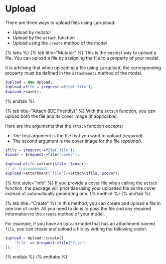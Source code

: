 # Upload

There are three ways to upload files using Larupload:

* Upload by mutator
* Upload by the `attach` function
* Upload using the `create` method of the model



{% tabs %}
{% tab title="Mutator" %}
This is the easiest way to upload a file. You can upload a file by assigning the file to a property of your model.&#x20;

It is advising that when uploading a file using Larupload, the corresponding property must be defined in the `attachments` method of the model.

```php
$upload = new Upload;
$upload->file = $request->file('file');
$upload->save();
```
{% endtab %}

{% tab title="Attach (IDE Friendly)" %}
With the `attach` function, you can upload both the file and its cover image (if applicable).

Here are the arguments that the `attach` function accepts:

* The first argument is the file that you want to upload (_required_).
* The second argument is the cover image for the file (_optional_).

```php
$file = $request->file('file');
$cover = $request->file('cover');
   
$upload->file->attach($file, $cover);
// or (recommended)
$upload->attachment('file')->attach($file, $cover);
```

{% hint style="info" %}
If you provide a cover file when calling the `attach` function, the package will prioritize using your uploaded file as the cover instead of automatically generating one.
{% endhint %}
{% endtab %}

{% tab title="Create" %}
In this method, you can create and upload a file in one line of code. All you need to do is to pass the file and any required information to the `create` method of your model.

For example, if you have an `Upload` model that has an attachment named `file`, you can create and upload a file by writing the following code:\


```php
$upload = Upload::create([
    'file' => $request->file('file')
]);
```
{% endtab %}
{% endtabs %}



